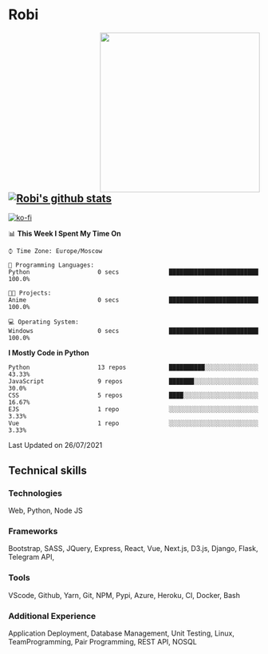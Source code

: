 # Robi

<img align='right' src='https://thumbs.gfycat.com/BleakGorgeousAmoeba-size_restricted.gif' width='320'>

[![Robi's github stats](https://github-readme-stats-lime-theta.vercel.app/api?username=robimez&count_private=true&show_icons=true&theme=dark)](https://github.com/RobiMez/github-readme-stats)
---
[![ko-fi](https://ko-fi.com/img/githubbutton_sm.svg)](https://ko-fi.com/K3K74LSLU)

<!--START_SECTION:waka-->
📊 **This Week I Spent My Time On** 

```text
⌚︎ Time Zone: Europe/Moscow

💬 Programming Languages: 
Python                   0 secs              █████████████████████████   100.0%

🐱‍💻 Projects: 
Anime                    0 secs              █████████████████████████   100.0%

💻 Operating System: 
Windows                  0 secs              █████████████████████████   100.0%

```

**I Mostly Code in Python** 

```text
Python                   13 repos            ██████████░░░░░░░░░░░░░░░   43.33% 
JavaScript               9 repos             ███████░░░░░░░░░░░░░░░░░░   30.0% 
CSS                      5 repos             ████░░░░░░░░░░░░░░░░░░░░░   16.67% 
EJS                      1 repo              ░░░░░░░░░░░░░░░░░░░░░░░░░   3.33% 
Vue                      1 repo              ░░░░░░░░░░░░░░░░░░░░░░░░░   3.33%

```



 Last Updated on 26/07/2021
<!--END_SECTION:waka-->

## Technical skills

### Technologies 

Web, Python, Node JS

### Frameworks

Bootstrap, SASS, JQuery, Express, React, Vue, Next.js,
D3.js, Django, Flask, Telegram API,

### Tools

VScode, Github, Yarn, Git, NPM, Pypi, Azure, Heroku, CI, Docker, Bash

### Additional Experience

Application Deployment, Database Management, Unit Testing, Linux, TeamProgramming, Pair Programming, REST API, NOSQL
